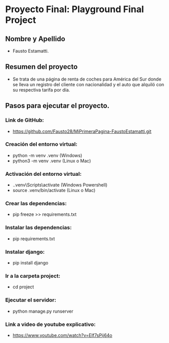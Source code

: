 # Proyecto Final: Playground Final Project


## Nombre y Apellido
- Fausto Estamatti.

## Resumen del proyecto

- Se trata de una página de renta de coches para América del Sur donde se lleva un registro del cliente con nacionalidad y el auto que alquiló con su respectiva tarifa por día.

## Pasos para ejecutar el proyecto.

### Link de GitHub: 
- https://github.com/Fausto28/MiPrimeraPagina-FaustoEstamatti.git

### Creación del entorno virtual:
- python -m venv .venv (Windows)
- python3 -m venv .venv (Linux o Mac)

### Activación del entorno virtual:
- .\.venv\Scripts\activate (Windows Powershell)
- source .venv/bin/activate (Linux o Mac)

### Crear las dependencias:
- pip freeze >> requirements.txt

### Instalar las dependencias:
- pip requirements.txt

### Instalar django:
- pip install django

### Ir a la carpeta project:
- cd project

### Ejecutar el servidor:
- python manage.py runserver

### Link a video de youtube explicativo:
- https://www.youtube.com/watch?v=EIf7sPij64o